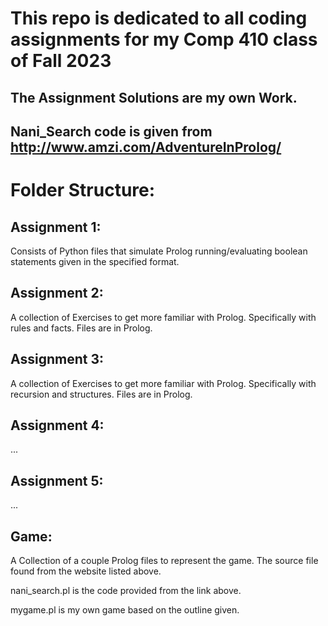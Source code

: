 # This repo is dedicated to all coding assignments for my Comp 410 class of Fall 2023

## The Assignment Solutions are my own Work.

## Nani_Search code is given from http://www.amzi.com/AdventureInProlog/

# Folder Structure:

## Assignment 1:

Consists of Python files that simulate Prolog running/evaluating boolean statements given in the specified format.

## Assignment 2:

A collection of Exercises to get more familiar with Prolog. Specifically with rules and facts. Files are in Prolog.

## Assignment 3:

A collection of Exercises to get more familiar with Prolog. Specifically with recursion and structures. Files are in Prolog.

## Assignment 4:

...

## Assignment 5:

...

## Game:

A Collection of a couple Prolog files to represent the game. The source file found from the website listed above. 

nani_search.pl is the code provided from the link above.

mygame.pl is my own game based on the outline given.